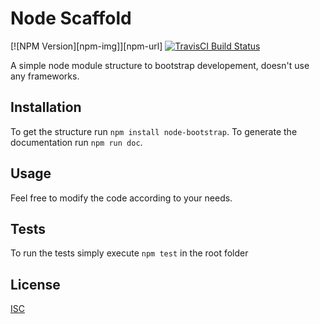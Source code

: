 Node Scaffold
=========

[![NPM Version][npm-img]][npm-url]
[![TravisCI Build Status][travis-img]][travis-url]

A simple node module structure to bootstrap developement, doesn't use any frameworks.

## Installation
To get the structure run `npm install node-bootstrap`.
To generate the documentation run `npm run doc`.
  
## Usage
Feel free to modify the code according to your needs.

## Tests
To run the tests simply execute `npm test` in the root folder

## License
[ISC](LICENSE)

[travis-img]: https://travis-ci.org/au-re/node-scaffold.svg?branch=master
[travis-url]: https://travis-ci.org/
